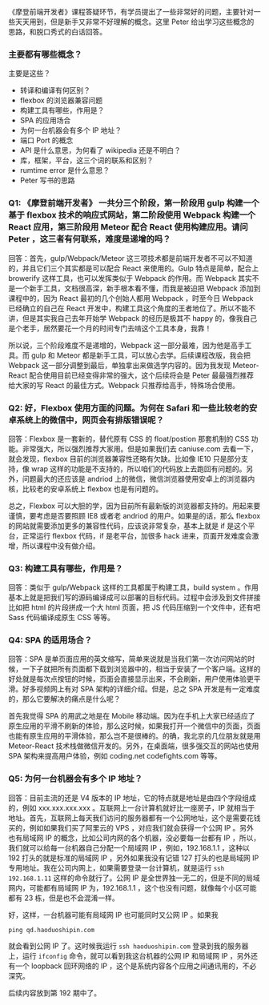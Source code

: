 《摩登前端开发者》课程答疑环节，有学员提出了一些非常好的问题，主要针对一些天天用到，但是新手又非常不好理解的概念。这里 Peter 给出学习这些概念的思路，和脱口秀式的白话回答。

### 主要都有哪些概念？

主要是这些？

- 转译和编译有何区别？
- flexbox 的浏览器兼容问题
- 构建工具有哪些，作用是？
- SPA 的应用场合
- 为何一台机器会有多个 IP 地址？
- 端口 Port 的概念
- API 是什么意思，为何看了 wikipedia 还是不明白？
- 库，框架，平台，这三个词的联系和区别？
- rumtime error 是什么意思？
- Peter 写书的思路

### Q1: 《摩登前端开发者》 一共分三个阶段，第一阶段用 gulp 构建一个基于 flexbox 技术的响应式网站，第二阶段使用 Webpack 构建一个 React 应用，第三阶段用 Meteor 配合 React 使用构建应用。请问 Peter ，这三者有何联系，难度是递增的吗？

回答：首先，gulp/Webpack/Meteor 这三项技术都是前端开发者不可以不知道的，并且它们三个其实都是可以配合 React 来使用的。Gulp 特点是简单，配合上 browerify 这样工具，也可以发挥类似于 Webpack 的作用。而 Webpack 其实不是一个新手工具，文档很高深，新手根本看不懂，而我是被迫把 Webpack 添加到课程中的，因为 React 最初的几个创始人都用 Webpack ，时至今日 Webpack 已经确立的自己在 React 开发中，构建工具这个角度的王者地位了。所以不能不讲，但是其实我自己去年开始学 Webpack 的经历是极其不 happy 的，像我自己是个老手，居然要花一个月的时间专门去啃这个工具本身，我靠！

所以说，三个阶段难度不是递增的，Webpack 这一部分最难，因为他是高手工具。而 gulp 和 Meteor 都是新手工具，可以放心去学。后续课程改版，我会把 Webpack 这一部分调整到最后，单独拿出来做选学内容的。因为我发现 Meteor-React 配合使用目前已经变得非常的强大，这个后续将会是 Peter 最最强烈推荐给大家的写 React 的最佳方式。Webpack 只推荐给高手，特殊场合使用。

### Q2: 好，Flexbox 使用方面的问题。为何在 Safari 和一些比较老的安卓系统上的微信中，网页会有排版错误呢？

回答：Flexbox 是一套新的，替代原有 CSS 的 float/postion 那套机制的 CSS 功能。非常强大，所以强烈推荐大家用。但是如果我们去 caniuse.com 去看一下，就会发现，flexbox 目前的浏览器兼容性还略有欠缺。比如像 IE10 只是部分支持，像 wrap 这样的功能是不支持的，所以咱们的代码放上去跑回有问题的。另外，问题最大的还应该是 andriod 上的微信，微信浏览器使用安卓上的浏览器内核，比较老的安卓系统上 flexbox 也是有问题的。

总之，Flexbox 可以大胆的学，因为目前所有最新版的浏览器都支持的。用起来要谨慎，要考虑是否要照顾 IE8 或者老 andriod 的用户。如果是的话，那么 flexbox 的网站就需要添加更多的兼容性代码，应该说非常复杂，基本上就是 if 是这个平台，正常运行 flexbox 代码，if 是老平台，加很多 hack 进来，页面开发难度会激增，所以课程中没有做介绍。

### Q3: 构建工具有哪些，作用是？

回答：类似于 gulp/Webpack 这样的工具都属于构建工具，build system 。作用基本上就是把我们写的源码编译成可以部署的目标代码。过程中会涉及到文件拼接比如把 html 的片段拼成一个大 html 页面，把 JS 代码压缩到一个文件中，还有吧 Sass 代码编译成原生 CSS 等等。

### Q4: SPA 的适用场合？

回答：SPA 是单页面应用的英文缩写，简单来说就是当我们第一次访问网站的时候，一下子就把所有页面都下载到浏览器中的，相当于安装了一个客户端。这样的好处就是每次点按钮的时候，页面会直接显示出来，不会刷新，用户使用体验更平滑。好多视频网上有对 SPA 架构的详细介绍。但是，总之 SPA 开发是有一定难度的，那么它要解决的痛点是什么呢？

首先我觉得 SPA 的用武之地是在 Mobile 移动端。因为在手机上大家已经适应了原生应用的平滑不刷新的体验，那么这时候，如果我打开一个微信中的页面，页面也能有原生应用的平滑体验，那么岂不是很棒的。的确，我北京的几位朋友就是用 Meteor-React 技术栈做微信开发的。另外，在桌面端，很多强交互的网站也使用 SPA 架构来提高用户体验，例如 coding.net codefights.com 等等。

### Q5: 为何一台机器会有多个 IP 地址？

回答：目前主流的还是 V4 版本的 IP 地址，它的特点就是地址是由四个字段组成的，例如 xxx.xxx.xxx.xxx 。互联网上一台计算机就好比一座房子，IP 就相当于地址。首先，互联网上每天我们访问的服务器都有一个公网地址，这个是需要花钱买的，例如如果我们买了阿里云的 VPS ，对应我们就会获得一个公网 IP 。另外也有局域网 IP 的概念，比如公司内网的各个机器，没必要每一台都有 IP ，所以，我们就可以给每一台机器自己分配一个局域网 IP ，例如，192.168.1.1 ，这种以 192 打头的就是标准的局域网 IP ，另外如果我没有记错 127 打头的也是局域网 IP 专用地址。我在公司内网上，如果需要登录一台计算机，就是运行 `ssh 192.168.1.11` 这样的命令就行了。公网 IP 是全世界独一无二的，但是不同的局域网内，可能都有局域网 IP 为，192.168.1.1 ，这个也没有问题，就像每个小区可能都有 23 栋，但是也不会混淆一样。

好，这样，一台机器可能有局域网 IP 也可能同时又公网 IP 。如果我

```
ping qd.haoduoshipin.com
```

就会看到公网 IP 了。这时候我运行 `ssh haoduoshipin.com` 登录到我的服务器上，运行 `ifconfig` 命令，就可以看到我这台机器的公网 IP 和局域网 IP ，另外还有一个 loopback 回环网络的 IP ，这个是系统内容各个应用之间通讯用的，不必深究。



后续内容放到第 192 期中了。
